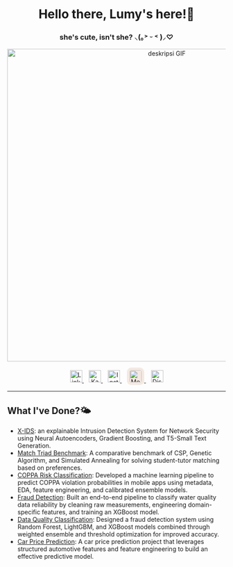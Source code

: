<div align="center">

  **<h1>Hello there, Lumy's here!🐾</h1>**
  <!--
  -->
  **<h3>she's cute, isn't she? ⸜(｡˃ ᵕ ˂ )⸝♡</h3>**
  
<p align="center">
  <img src="https://media1.tenor.com/m/EwR2zNQLpbQAAAAd/umm.gif" width="720" alt="deskripsi GIF">
</p>

</div>

<p align="center">
  <!-- LinkedIn -->
  <a href="https://www.linkedin.com/in/syauqi-nabil-tasri/">
    <img alt="LinkedIn" height="28" src="https://cdn.simpleicons.org/linkedin/0A66C2" />
  </a>&nbsp;&nbsp;

  <!-- Kaggle -->
  <a href="https://www.kaggle.com/luminolous">
    <img alt="Kaggle" height="28" src="https://cdn.simpleicons.org/kaggle/20BEFF" />
  </a>&nbsp;&nbsp;

  <!-- Instagram (pakai warna brand; gradient resmi tidak bisa via CDN) -->
  <a href="https://www.instagram.com/luminolous/">
    <img alt="Instagram" height="28" src="https://cdn.simpleicons.org/instagram/E4405F" />
  </a>&nbsp;&nbsp;

  <!-- Medium (dibikin rounded square biar mirip tile) -->
  <a href="https://medium.com/@<username>">
    <img alt="Medium" height="28" src="https://simpleicons.org/icons/medium.svg"
         style="padding:6px;border-radius:10px;background:#F4E9E2;" />
  </a>&nbsp;&nbsp;

  <!-- Ganti yang ini sesuai kebutuhanmu (contoh: Google Analytics) -->
  <a href="https://analytics.google.com/">
    <img alt="Discord" height="28" src="https://cdn.simpleicons.org/discord/5865F2" />
  </a>
</p>

---

## What I've Done?🌤️

- [X-IDS](https://github.com/luminolous/xids-pipeline): an explainable Intrusion Detection System for Network Security using Neural Autoencoders, Gradient Boosting, and T5-Small Text Generation.
- [Match Triad Benchmark](https://github.com/luminolous/match-triad-benchmark): A comparative benchmark of CSP, Genetic Algorithm, and Simulated Annealing for solving student-tutor matching based on preferences.
- [COPPA Risk Classification](https://github.com/luminolous/coppaRisk-classificationModel): Developed a machine learning pipeline to predict COPPA violation probabilities in mobile apps using metadata, EDA, feature engineering, and calibrated ensemble models.
- [Fraud Detection](https://github.com/luminolous/FraudDetection-GDGoC): Built an end-to-end pipeline to classify water quality data reliability by cleaning raw measurements, engineering domain-specific features, and training an XGBoost model.
- [Data Quality Classification](https://github.com/luminolous/data-quality-classification): Designed a fraud detection system using Random Forest, LightGBM, and XGBoost models combined through weighted ensemble and threshold optimization for improved accuracy.
- [Car Price Prediction](https://github.com/luminolous/car-price-prediction): A car price prediction project that leverages structured automotive features and feature engineering to build an effective predictive model.
<!--
-->

